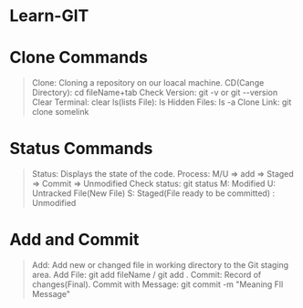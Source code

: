 # Learn-GIT

# Clone Commands 
> Clone: Cloning a repository on our loacal machine.
> CD(Cange Directory): cd fileName+tab
> Check Version: git -v or git --version 
> Clear Terminal: clear
> ls(lists File): ls
> Hidden Files: ls -a
> Clone Link: git clone somelink

# Status Commands
> Status: Displays the state of the code.
> Process: M/U => add => Staged => Commit => Unmodified
> Check status: git status
> M: Modified
> U: Untracked File(New File)
> S: Staged(File ready to be committed)
> : Unmodified

# Add and Commit
> Add: Add new or changed file in working directory to the Git staging area.
> Add File: git add fileName / git add .
> Commit: Record of changes(Final). 
> Commit with Message: git commit -m "Meaning Fll Message"


